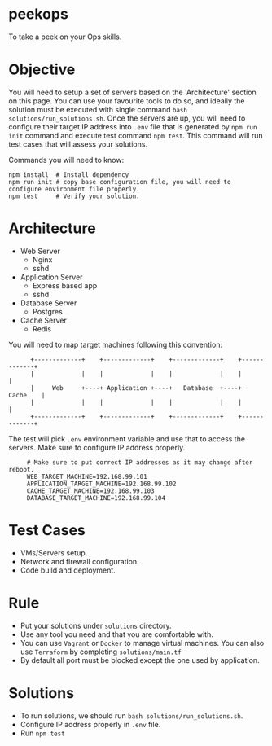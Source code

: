 # peekops
To take a peek on your Ops skills.

# Objective
You will need to setup a set of servers based on the 'Architecture' section on this page. You can use your favourite tools to do so, and ideally the solution must be executed with single command `bash solutions/run_solutions.sh`. Once the servers are up, you will need to configure their target IP address into `.env` file that is generated by `npm run init` command and execute test command `npm test`. This command will run test cases that will assess your solutions.

Commands you will need to know:
```
npm install  # Install dependency
npm run init # copy base configuration file, you will need to configure environment file properly.
npm test     # Verify your solution.
```

# Architecture
* Web Server
  - Nginx
  - sshd
* Application Server
  - Express based app
  - sshd
* Database Server
  - Postgres
* Cache Server
  - Redis

You will need to map target machines following this convention:
```
      +-------------+    +-------------+    +-------------+    +-------------+
      |             |    |             |    |             |    |             |
      |     Web     +----+ Application +----+   Database  +----+    Cache    |
      |             |    |             |    |             |    |             |
      +-------------+    +-------------+    +-------------+    +-------------+
```

The test will pick `.env` environment variable and use that to access the servers. Make sure to configure IP address properly.
```
     # Make sure to put correct IP addresses as it may change after reboot.
     WEB_TARGET_MACHINE=192.168.99.101
     APPLICATION_TARGET_MACHINE=192.168.99.102
     CACHE_TARGET_MACHINE=192.168.99.103
     DATABASE_TARGET_MACHINE=192.168.99.104
```
# Test Cases
- VMs/Servers setup.
- Network and firewall configuration.
- Code build and deployment.

# Rule
- Put your solutions under `solutions` directory.
- Use any tool you need and that you are comfortable with.
- You can use `Vagrant` or `Docker` to manage virtual machines. You can also use `Terraform` by completing `solutions/main.tf`
- By default all port must be blocked except the one used by application.

# Solutions

- To run solutions, we should run `bash solutions/run_solutions.sh`.
- Configure IP address properly in `.env` file.
- Run `npm test`
